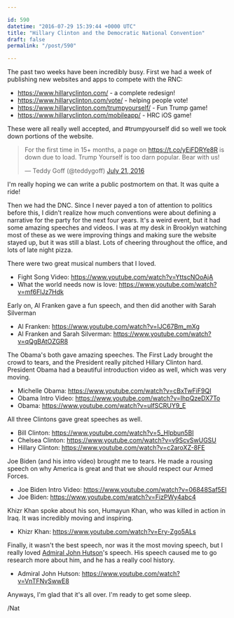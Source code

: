 ```yaml
---

id: 590
datetime: "2016-07-29 15:39:44 +0000 UTC"
title: "Hillary Clinton and the Democratic National Convention"
draft: false
permalink: "/post/590"

---
```


The past two weeks have been incredibly busy. First we had a week of publishing new websites and apps to compete with the RNC:

 - https://www.hillaryclinton.com/ - a complete redesign!
 - https://www.hillaryclinton.com/vote/ - helping people vote!
 - https://www.hillaryclinton.com/trumpyourself/ - Fun Trump game!
 - https://www.hillaryclinton.com/mobileapp/ - HRC iOS game!

These were all really well accepted, and #trumpyourself did so well we took down portions of the website. 

<blockquote class="twitter-tweet" data-cards="hidden" data-lang="en"><p lang="en" dir="ltr">For the first time in 15+ months, a page on <a href="https://t.co/yEiFDRYe8R">https://t.co/yEiFDRYe8R</a> is down due to load. Trump Yourself is too darn popular. Bear with us!</p>&mdash; Teddy Goff (@teddygoff) <a href="https://twitter.com/teddygoff/status/756172332377509888">July 21, 2016</a></blockquote>
<script async src="//platform.twitter.com/widgets.js" charset="utf-8"></script>

I'm really hoping we can write a public postmortem on that. It was quite a ride!

Then we had the DNC. Since I never payed a ton of attention to politics before this, I didn't realize how much conventions were about defining a narrative for the party for the next four years. It's a weird event, but it had some amazing speeches and videos. I was at my desk in Brooklyn watching most of these as we were improving things and making sure the website stayed up, but it was still a blast. Lots of cheering throughout the office, and lots of late night pizza.

There were two great musical numbers that I loved.

 - Fight Song Video: https://www.youtube.com/watch?v=YttscNOoAjA 
 - What the world needs now is love: https://www.youtube.com/watch?v=mf6FlJz7Hdk 

Early on, Al Franken gave a fun speech, and then did another with Sarah Silverman

 - Al Franken: https://www.youtube.com/watch?v=IJC67Bm_mXg
 - Al Franken and Sarah Silverman: https://www.youtube.com/watch?v=qQgBAtOZGR8

The Obama's both gave amazing speeches. The First Lady brought the crowd to tears, and the President really pitched Hillary Clinton hard. President Obama had a beautiful introduction video as well, which was very moving.

 - Michelle Obama: https://www.youtube.com/watch?v=cBxTwFiF9QI 
 - Obama Intro Video: https://www.youtube.com/watch?v=IhpQzeDX7To
 - Obama: https://www.youtube.com/watch?v=ulfSCRUY9_E 

All three Clintons gave great speeches as well. 

 - Bill Clinton: https://www.youtube.com/watch?v=5_Hlpbun5BI 
 - Chelsea Clinton: https://www.youtube.com/watch?v=v9ScvSwUGSU
 - Hillary Clinton: https://www.youtube.com/watch?v=c2aroXZ-8FE

Joe Biden (and his intro video) brought me to tears. He made a rousing speech on why America is great and that we should respect our Armed Forces.

 - Joe Biden Intro Video: https://www.youtube.com/watch?v=06848Saf5EI 
 - Joe Biden: https://www.youtube.com/watch?v=FizPWy4abc4 

Khizr Khan spoke about his son, Humayun Khan, who was killed in action in Iraq. It was incredibly moving and inspiring. 

 - Khizr Khan: https://www.youtube.com/watch?v=Ery-Zgo5ALs

Finally, it wasn't the best speech, nor was it the most moving speech, but I really loved [Admiral John Hutson](https://en.wikipedia.org/wiki/John_Hutson)'s speech. His speech caused me to go research more about him, and he has a really cool history.

 - Admiral John Hutson: https://www.youtube.com/watch?v=VnTFNvSwwE8

Anyways, I'm glad that it's all over. I'm ready to get some sleep.

/Nat

